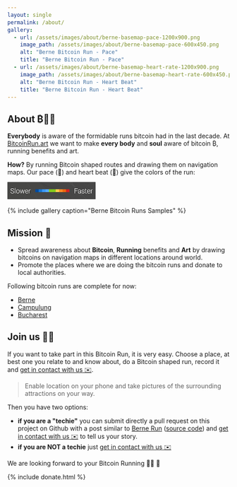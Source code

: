 ```yaml
---
layout: single
permalink: /about/
gallery:
  - url: /assets/images/about/berne-basemap-pace-1200x900.png
    image_path: /assets/images/about/berne-basemap-pace-600x450.png
    alt: "Berne Bitcoin Run - Pace"
    title: "Berne Bitcoin Run - Pace"
  - url: /assets/images/about/berne-basemap-heart-rate-1200x900.png
    image_path: /assets/images/about/berne-basemap-heart-rate-600x450.png
    alt: "Berne Bitcoin Run - Heart Beat"
    title: "Berne Bitcoin Run - Heart Beat"    
---
```


## About ₿🏃🎨

**Everybody** is aware of the formidable runs bitcoin had in the last decade. At [BitcoinRun.art](https://www.bitcoinrun.art)
 we want to make **every body** and **soul** aware of bitcoin ₿, running benefits and art. 
 
 **How?** By running Bitcoin shaped routes and drawing them on navigation maps.
 Our pace (🏃) and heart beat (💓) give the colors of the run:
 
  <p>
    <a href="/assets/images/runs/intensity-scale.png">
      <img src="/assets/images/about/intensity-scale-200x39.png" alt="Intensity scale" class="align-center">
    </a>
  </p> 

{% include gallery caption="Berne Bitcoin Runs Samples" %}
 
## Mission 🎯

- Spread awareness about **Bitcoin**, **Running** benefits and **Art** by drawing bitcoins on navigation maps in different locations around world. 
- Promote the places where we are doing the bitcoin runs and donate to local authorities. 

Following bitcoin runs are complete for now:
- [Berne](/berne) 
- [Campulung](/campulung)
- [Bucharest](/bucharest)


## Join us 🏃💪

If you want to take part in this Bitcoin Run, it is very easy. Choose a place, at best one you relate to and know about,
 do a Bitcoin shaped run, record it and [get in contact with us ✉️](mailto:ama@codepedia.org). 
 
> Enable location on your phone and take pictures of the surrounding attractions on your way.
  
Then you have two options:
 - **if you are a "techie"** you can submit directly a pull request on this
 project on Github with a post similar to [Berne Run](/berne/) ([source code]()) and [get in contact with us ✉️](mailto:ama@codepedia.org)
to tell us your story.
 - **if you are NOT a techie** just [get in contact with us ✉️](mailto:ama@codepedia.org)

We are looking forward to your Bitcoin Running 🙏🏽 🙏

{% include donate.html %}